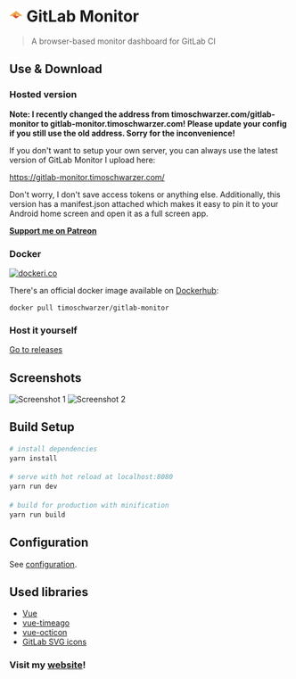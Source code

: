 <h1> <img src="./logo.svg" alt="An abstract representation of an eye" width="24" height="24" /> GitLab Monitor</h1>

> A browser-based monitor dashboard for GitLab CI

## Use & Download

### Hosted version

**Note: I recently changed the address from timoschwarzer.com/gitlab-monitor to
gitlab-monitor.timoschwarzer.com! Please update your config if you still use the
old address. Sorry for the inconvenience!**

If you don't want to setup your own server, you can always
use the latest version of GitLab Monitor I upload here:

<https://gitlab-monitor.timoschwarzer.com/>

Don't worry, I don't save access tokens or anything else.
Additionally, this version has a manifest.json attached which
makes it easy to pin it to your Android home screen and open
it as a full screen app.

[**Support me on Patreon**](https://www.patreon.com/timoschwarzer)

### Docker

[![dockeri.co](https://dockeri.co/image/timoschwarzer/gitlab-monitor)](https://hub.docker.com/r/timoschwarzer/gitlab-monitor)

There's an official docker image available on [Dockerhub](https://hub.docker.com/r/timoschwarzer/gitlab-monitor/):
```
docker pull timoschwarzer/gitlab-monitor
```

### Host it yourself

[Go to releases](https://github.com/timoschwarzer/gitlab-monitor/releases)

## Screenshots

![Screenshot 1](/../resources/screenshots/screenshot1.png?raw=true)
![Screenshot 2](/../resources/screenshots/screenshot2.png?raw=true)

## Build Setup

``` bash
# install dependencies
yarn install

# serve with hot reload at localhost:8080
yarn run dev

# build for production with minification
yarn run build
```

## Configuration
See [configuration](./CONFIGURATION.md).

## Used libraries

- [Vue](https://vuejs.org)
- [vue-timeago](https://github.com/egoist/vue-timeago)
- [vue-octicon](https://github.com/Justineo/vue-octicon)
- [GitLab SVG icons](https://gitlab.com/gitlab-org/gitlab-svgs)

### Visit my [website](https://timoschwarzer.com)!
